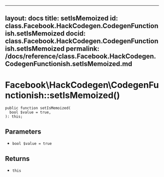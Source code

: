 
***

layout: docs
title: setIsMemoized
id: class.Facebook.HackCodegen.CodegenFunctionish.setIsMemoized
docid: class.Facebook.HackCodegen.CodegenFunctionish.setIsMemoized
permalink: /docs/reference/class.Facebook.HackCodegen.CodegenFunctionish.setIsMemoized.md
---







# Facebook\\HackCodegen\\CodegenFunctionish::setIsMemoized()




``` Hack
public function setIsMemoized(
  bool $value = true,
): this;
```




## Parameters




- ` bool $value = true `




## Returns




+ ` this `